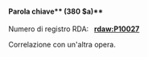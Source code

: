 #### Parola chiave**&nbsp;(380 $a)**

Numero di registro RDA: **&nbsp;** [**rdaw:P10027**](http://www.rdaregistry.info/Elements/w/#P10027)

Correlazione con un'altra opera.&nbsp;